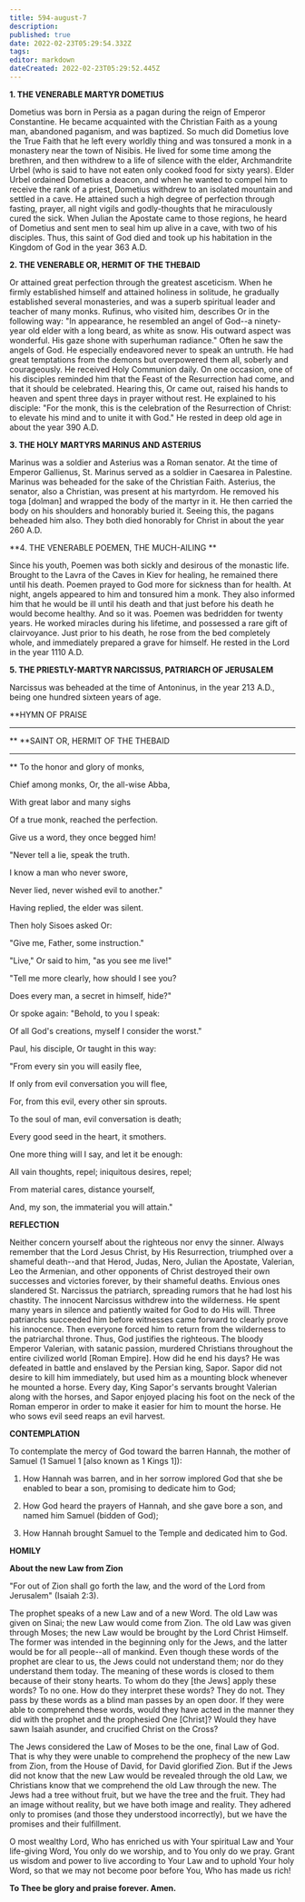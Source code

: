 ```yaml
---
title: 594-august-7
description: 
published: true
date: 2022-02-23T05:29:54.332Z
tags: 
editor: markdown
dateCreated: 2022-02-23T05:29:52.445Z
---
```



**1. THE VENERABLE MARTYR DOMETIUS**

Dometius was born in Persia as a pagan during the reign of Emperor Constantine. He became acquainted with the Christian Faith as a young man, abandoned paganism, and was baptized. So much did Dometius love the True Faith that he left every worldly thing and was tonsured a monk in a monastery near the town of Nisibis. He lived for some time among the brethren, and then withdrew to a life of silence with the elder, Archmandrite Urbel (who is said to have not eaten only cooked food for sixty years). Elder Urbel ordained Dometius a deacon, and when he wanted to compel him to receive the rank of a priest, Dometius withdrew to an isolated mountain and settled in a cave. He attained such a high degree of perfection through fasting, prayer, all night vigils and godly-thoughts that he miraculously cured the sick. When Julian the Apostate came to those regions, he heard of Dometius and sent men to seal him up alive in a cave, with two of his disciples. Thus, this saint of God died and took up his habitation in the Kingdom of God in the year 363 A.D.

**2. THE VENERABLE OR, HERMIT OF THE THEBAID**

Or attained great perfection through the greatest asceticism. When he firmly established himself and attained holiness in solitude, he gradually established several monasteries, and was a superb spiritual leader and teacher of many monks. Rufinus, who visited him, describes Or in the following way: "In appearance, he resembled an angel of God--a ninety-year old elder with a long beard, as white as snow. His outward aspect was wonderful. His gaze shone with superhuman radiance." Often he saw the angels of God. He especially endeavored never to speak an untruth. He had great temptations from the demons but overpowered them all, soberly and courageously. He received Holy Communion daily. On one occasion, one of his disciples reminded him that the Feast of the Resurrection had come, and that it should be celebrated. Hearing this, Or came out, raised his hands to heaven and spent three days in prayer without rest. He explained to his disciple: "For the monk, this is the celebration of the Resurrection of Christ: to elevate his mind and to unite it with God." He rested in deep old age in about the year 390 A.D.

**3. THE HOLY MARTYRS MARINUS AND ASTERIUS**

Marinus was a soldier and Asterius was a Roman senator. At the time of Emperor Gallienus, St. Marinus served as a soldier in Caesarea in Palestine. Marinus was beheaded for the sake of the Christian Faith. Asterius, the senator, also a Christian, was present at his martyrdom. He removed his toga [dolman] and wrapped the body of the martyr in it. He then carried the body on his shoulders and honorably buried it. Seeing this, the pagans beheaded him also. They both died honorably for Christ in about the year 260 A.D.

**4. THE VENERABLE POEMEN, THE MUCH-AILING
**

Since his youth, Poemen was both sickly and desirous of the monastic life. Brought to the Lavra of the Caves in Kiev for healing, he remained there until his death. Poemen prayed to God more for sickness than for health. At night, angels appeared to him and tonsured him a monk. They also informed him that he would be ill until his death and that just before his death he would become healthy. And so it was. Poemen was bedridden for twenty years. He worked miracles during his lifetime, and possessed a rare gift of clairvoyance. Just prior to his death, he rose from the bed completely whole, and immediately prepared a grave for himself. He rested in the Lord in the year 1110 A.D.

**5. THE PRIESTLY-MARTYR NARCISSUS, PATRIARCH OF JERUSALEM**

Narcissus was beheaded at the time of Antoninus, in the year 213 A.D., being one hundred sixteen years of age.


**HYMN OF PRAISE
**** 
**
**SAINT OR, HERMIT OF THE THEBAID
**** 
**
To the honor and glory of monks,
 

Chief among monks, Or, the all-wise Abba,
 

With great labor and many sighs
 

Of a true monk, reached the perfection.
 

Give us a word, they once begged him!
 

"Never tell a lie, speak the truth.
 

I know a man who never swore,
 

Never lied, never wished evil to another."
 

Having replied, the elder was silent.
 

Then holy Sisoes asked Or:
 

"Give me, Father, some instruction."
 

"Live," Or said to him, "as you see me live!"
 

"Tell me more clearly, how should I see you?


Does every man, a secret in himself, hide?"


Or spoke again: "Behold, to you I speak:
 

Of all God's creations, myself I consider the worst."
 

Paul, his disciple, Or taught in this way:
 

"From every sin you will easily flee,
 

If only from evil conversation you will flee,
 

For, from this evil, every other sin sprouts.
 

To the soul of man, evil conversation is death;


Every good seed in the heart, it smothers.
 

One more thing will I say, and let it be enough:
 

All vain thoughts, repel; iniquitous desires, repel;
 

From material cares, distance yourself,
 

And, my son, the immaterial you will attain."
 

**REFLECTION**

Neither concern yourself about the righteous nor envy the sinner. Always remember that the Lord Jesus Christ, by His Resurrection, triumphed over a shameful death--and that Herod, Judas, Nero, Julian the Apostate, Valerian, Leo the Armenian, and other opponents of Christ destroyed their own successes and victories forever, by their shameful deaths. Envious ones slandered St. Narcissus the patriarch, spreading rumors that he had lost his chastity. The innocent Narcissus withdrew into the wilderness. He spent many years in silence and patiently waited for God to do His will. Three patriarchs succeeded him before witnesses came forward to clearly prove his innocence. Then everyone forced him to return from the wilderness to the patriarchal throne. Thus, God justifies the righteous. The bloody Emperor Valerian, with satanic passion, murdered Christians throughout the entire civilized world [Roman Empire]. How did he end his days? He was defeated in battle and enslaved by the Persian king, Sapor. Sapor did not desire to kill him immediately, but used him as a mounting block whenever he mounted a horse. Every day, King Sapor's servants brought Valerian along with the horses, and Sapor enjoyed placing his foot on the neck of the Roman emperor in order to make it easier for him to mount the horse. He who sows evil seed reaps an evil harvest.


**CONTEMPLATION**


To contemplate the mercy of God toward the barren Hannah, the mother of Samuel (1 Samuel 1 [also known as 1 Kings 1]):

1.  How Hannah was barren, and in her sorrow implored God that she be enabled to bear a son, promising to dedicate him to God;

1.  How God heard the prayers of Hannah, and she gave bore a son, and named him Samuel (bidden of God);

1.  How Hannah brought Samuel to the Temple and dedicated him to God.


**HOMILY**


**About the new Law from Zion**

"For out of Zion shall go forth the law, and the word of the Lord from Jerusalem" (Isaiah 2:3).

The prophet speaks of a new Law and of a new Word. The old Law was given on Sinai; the new Law would come from Zion. The old Law was given through Moses; the new Law would be brought by the Lord Christ Himself. The former was intended in the beginning only for the Jews, and the latter would be for all people--all of mankind. Even though these words of the prophet are clear to us, the Jews could not understand them; nor do they understand them today. The meaning of these words is closed to them because of their stony hearts. To whom do they [the Jews] apply these words? To no one. How do they interpret these words? They do not. They pass by these words as a blind man passes by an open door. If they were able to comprehend these words, would they have acted in the manner they did with the prophet and the prophesied One [Christ]? Would they have sawn Isaiah asunder, and crucified Christ on the Cross?

The Jews considered the Law of Moses to be the one, final Law of God. That is why they were unable to comprehend the prophecy of the new Law from Zion, from the House of David, for David glorified Zion. But if the Jews did not know that the new Law would be revealed through the old Law, we Christians know that we comprehend the old Law through the new. The Jews had a tree without fruit, but we have the tree and the fruit. They had an image without reality, but we have both image and reality. They adhered only to promises (and those they understood incorrectly), but we have the promises and their fulfillment.

O most wealthy Lord, Who has enriched us with Your spiritual Law and Your life-giving Word, You only do we worship, and to You only do we pray. Grant us wisdom and power to live according to Your Law and to uphold Your holy Word, so that we may not become poor before You, Who has made us rich!

**To Thee be glory and praise forever. Amen.**
